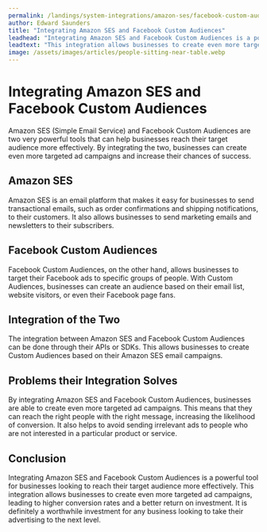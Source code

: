 ```yaml
---
permalink: /landings/system-integrations/amazon-ses/facebook-custom-audiences
author: Edward Saunders
title: "Integrating Amazon SES and Facebook Custom Audiences"
leadhead: "Integrating Amazon SES and Facebook Custom Audiences is a powerful tool for businesses looking to reach their target audience more effectively"
leadtext: "This integration allows businesses to create even more targeted ad campaigns, leading to higher conversion rates and a better return on investment. It is definitely a worthwhile investment for any business looking to take their advertising to the next level."
image: /assets/images/articles/people-sitting-near-table.webp
---
```

<div class="arttext">
<h1>Integrating Amazon SES and Facebook Custom Audiences</h1>

<p>Amazon SES (Simple Email Service) and Facebook Custom Audiences are two very powerful tools that can help businesses reach their target audience more effectively. By integrating the two, businesses can create even more targeted ad campaigns and increase their chances of success.</p>

<h2>Amazon SES</h2>

<p>Amazon SES is an email platform that makes it easy for businesses to send transactional emails, such as order confirmations and shipping notifications, to their customers. It also allows businesses to send marketing emails and newsletters to their subscribers.</p>

<h2>Facebook Custom Audiences</h2>

<p>Facebook Custom Audiences, on the other hand, allows businesses to target their Facebook ads to specific groups of people. With Custom Audiences, businesses can create an audience based on their email list, website visitors, or even their Facebook page fans.</p>

<h2>Integration of the Two</h2>

<p>The integration between Amazon SES and Facebook Custom Audiences can be done through their APIs or SDKs. This allows businesses to create Custom Audiences based on their Amazon SES email campaigns.</p>

<h2>Problems their Integration Solves</h2>

<p>By integrating Amazon SES and Facebook Custom Audiences, businesses are able to create even more targeted ad campaigns. This means that they can reach the right people with the right message, increasing the likelihood of conversion. It also helps to avoid sending irrelevant ads to people who are not interested in a particular product or service.</p>

<h2>Conclusion</h2>

<p>Integrating Amazon SES and Facebook Custom Audiences is a powerful tool for businesses looking to reach their target audience more effectively. This integration allows businesses to create even more targeted ad campaigns, leading to higher conversion rates and a better return on investment. It is definitely a worthwhile investment for any business looking to take their advertising to the next level.</p>

</div>